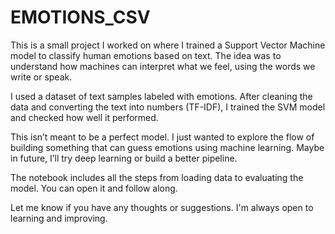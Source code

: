 # EMOTIONS_CSV

This is a small project I worked on where I trained a Support Vector Machine model to classify human emotions based on text. The idea was to understand how machines can interpret what we feel, using the words we write or speak.

I used a dataset of text samples labeled with emotions. After cleaning the data and converting the text into numbers (TF-IDF), I trained the SVM model and checked how well it performed.

This isn’t meant to be a perfect model. I just wanted to explore the flow of building something that can guess emotions using machine learning. Maybe in future, I’ll try deep learning or build a better pipeline.

The notebook includes all the steps from loading data to evaluating the model. You can open it and follow along.

Let me know if you have any thoughts or suggestions. I'm always open to learning and improving.
